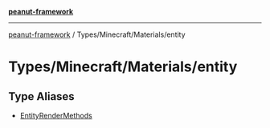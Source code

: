 [**peanut-framework**](../../../../README.md)

***

[peanut-framework](../../../../modules.md) / Types/Minecraft/Materials/entity

# Types/Minecraft/Materials/entity

## Type Aliases

- [EntityRenderMethods](type-aliases/EntityRenderMethods.md)
